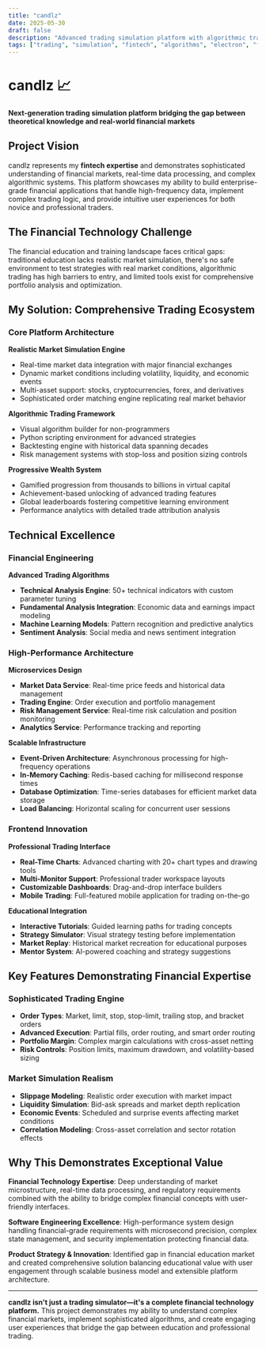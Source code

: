 ```yaml
---
title: "candlz"
date: 2025-05-30
draft: false
description: "Advanced trading simulation platform with algorithmic trading capabilities and real-time market dynamics"
tags: ["trading", "simulation", "fintech", "algorithms", "electron", "fastapi", "real-time", "financial-modeling"]
---
```


# candlz 📈

**Next-generation trading simulation platform bridging the gap between theoretical knowledge and real-world financial markets**

## Project Vision

candlz represents my **fintech expertise** and demonstrates sophisticated understanding of financial markets, real-time data processing, and complex algorithmic systems. This platform showcases my ability to build enterprise-grade financial applications that handle high-frequency data, implement complex trading logic, and provide intuitive user experiences for both novice and professional traders.

## The Financial Technology Challenge

The financial education and training landscape faces critical gaps: traditional education lacks realistic market simulation, there's no safe environment to test strategies with real market conditions, algorithmic trading has high barriers to entry, and limited tools exist for comprehensive portfolio analysis and optimization.

## My Solution: Comprehensive Trading Ecosystem

### Core Platform Architecture

**Realistic Market Simulation Engine**
- Real-time market data integration with major financial exchanges
- Dynamic market conditions including volatility, liquidity, and economic events
- Multi-asset support: stocks, cryptocurrencies, forex, and derivatives
- Sophisticated order matching engine replicating real market behavior

**Algorithmic Trading Framework**
- Visual algorithm builder for non-programmers
- Python scripting environment for advanced strategies
- Backtesting engine with historical data spanning decades
- Risk management systems with stop-loss and position sizing controls

**Progressive Wealth System**
- Gamified progression from thousands to billions in virtual capital
- Achievement-based unlocking of advanced trading features
- Global leaderboards fostering competitive learning environment
- Performance analytics with detailed trade attribution analysis

## Technical Excellence

### Financial Engineering
**Advanced Trading Algorithms**
- **Technical Analysis Engine**: 50+ technical indicators with custom parameter tuning
- **Fundamental Analysis Integration**: Economic data and earnings impact modeling
- **Machine Learning Models**: Pattern recognition and predictive analytics
- **Sentiment Analysis**: Social media and news sentiment integration

### High-Performance Architecture
**Microservices Design**
- **Market Data Service**: Real-time price feeds and historical data management
- **Trading Engine**: Order execution and portfolio management
- **Risk Management Service**: Real-time risk calculation and position monitoring
- **Analytics Service**: Performance tracking and reporting

**Scalable Infrastructure**
- **Event-Driven Architecture**: Asynchronous processing for high-frequency operations
- **In-Memory Caching**: Redis-based caching for millisecond response times
- **Database Optimization**: Time-series databases for efficient market data storage
- **Load Balancing**: Horizontal scaling for concurrent user sessions

### Frontend Innovation
**Professional Trading Interface**
- **Real-Time Charts**: Advanced charting with 20+ chart types and drawing tools
- **Multi-Monitor Support**: Professional trader workspace layouts
- **Customizable Dashboards**: Drag-and-drop interface builders
- **Mobile Trading**: Full-featured mobile application for trading on-the-go

**Educational Integration**
- **Interactive Tutorials**: Guided learning paths for trading concepts
- **Strategy Simulator**: Visual strategy testing before implementation
- **Market Replay**: Historical market recreation for educational purposes
- **Mentor System**: AI-powered coaching and strategy suggestions

## Key Features Demonstrating Financial Expertise

### Sophisticated Trading Engine
- **Order Types**: Market, limit, stop, stop-limit, trailing stop, and bracket orders
- **Advanced Execution**: Partial fills, order routing, and smart order routing
- **Portfolio Margin**: Complex margin calculations with cross-asset netting
- **Risk Controls**: Position limits, maximum drawdown, and volatility-based sizing

### Market Simulation Realism
- **Slippage Modeling**: Realistic order execution with market impact
- **Liquidity Simulation**: Bid-ask spreads and market depth replication
- **Economic Events**: Scheduled and surprise events affecting market conditions
- **Correlation Modeling**: Cross-asset correlation and sector rotation effects

## Why This Demonstrates Exceptional Value

**Financial Technology Expertise**: Deep understanding of market microstructure, real-time data processing, and regulatory requirements combined with the ability to bridge complex financial concepts with user-friendly interfaces.

**Software Engineering Excellence**: High-performance system design handling financial-grade requirements with microsecond precision, complex state management, and security implementation protecting financial data.

**Product Strategy & Innovation**: Identified gap in financial education market and created comprehensive solution balancing educational value with user engagement through scalable business model and extensible platform architecture.

---

**candlz isn't just a trading simulator—it's a complete financial technology platform.** This project demonstrates my ability to understand complex financial markets, implement sophisticated algorithms, and create engaging user experiences that bridge the gap between education and professional trading.
